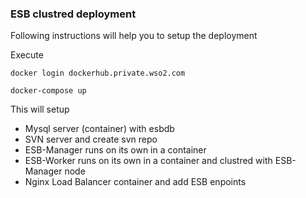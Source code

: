 ### ESB clustred deployment ###

Following instructions will help you to setup the deployment

 Execute 
 
 ``` docker login dockerhub.private.wso2.com ```
 
 ```docker-compose up```

This will setup 

* Mysql server (container) with esbdb
* SVN server and create svn repo
* ESB-Manager runs on its own in a container
* ESB-Worker runs on its own in a container and clustred with ESB-Manager node
* Nginx Load Balancer container and add ESB enpoints

